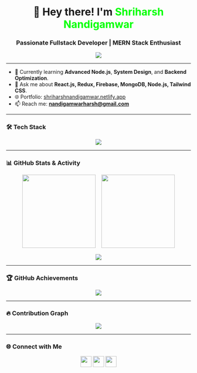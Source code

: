 <h1 align="center">💫 Hey there! I'm <span style="color:#00ff00">Shriharsh Nandigamwar</span> </h1>
<h3 align="center">Passionate Fullstack Developer | MERN Stack Enthusiast </h3>

<p align="center">
  <img src="https://readme-typing-svg.herokuapp.com?font=Fira+Code&duration=2500&pause=1000&center=true&width=435&lines=Frontend+Developer+%F0%9F%9A%80;React+Lover+%F0%9F%92%9A;Open+Source+Contributor" />
</p>

---

- 🌱 Currently learning **Advanced Node.js**, **System Design**, and **Backend Optimization**.
- 💬 Ask me about **React.js, Redux, Firebase, MongoDB, Node.js, Tailwind CSS**.
- 🌐 Portfolio: [shriharshnandigamwar.netlify.app](https://shriharshnandigamwar.netlify.app/)
- 📫 Reach me: **nandigamwarharsh@gmail.com**

---

### 🛠️ Tech Stack

<p align="center">
  <img src="https://skillicons.dev/icons?i=html,css,js,react,redux,tailwind,bootstrap,nodejs,express,mongodb,firebase,c,cpp,python,git,github,vscode,netlify" />
</p>

---

### 📊 GitHub Stats & Activity

<p align="center">
  <img src="https://github-readme-stats.vercel.app/api?username=HarshNandigamwar&show_icons=true&theme=dark" height="200"/>
  &nbsp;&nbsp;
  <img src="https://github-readme-streak-stats.herokuapp.com?user=HarshNandigamwar&theme=dark&hide_border=false" height="200"/>
</p>

<p align="center">
  <img src="https://github-readme-stats.vercel.app/api/top-langs/?username=HarshNandigamwar&layout=compact&theme=dark" />
</p>

---

### 🏆 GitHub Achievements

<p align="center"> 
  <img src="https://github-profile-trophy.vercel.app/?username=HarshNandigamwar&theme=dark&no-bg=true&no-frame=true&margin-w=10&row=2&column=4" />
</p>

---

### 🔥 Contribution Graph

<p align="center">
  <img src="https://github-readme-activity-graph.vercel.app/graph?username=HarshNandigamwar&theme=tokyo-night&area=true&hide_border=true" />
</p>

---

### 🌐 Connect with Me

<p align="center">
  <a href="mailto:nandigamwarharsh@gmail.com"><img src="https://skillicons.dev/icons?i=gmail" height="30"/></a>
  <a href="https://www.linkedin.com/in/shriharsh-nandigamwar-b106702b1?utm_source=share&utm_campaign=share_via&utm_content=profile&utm_medium=android_app"><img src="https://skillicons.dev/icons?i=linkedin" height="30"/></a>
  <a href="https://www.instagram.com/harsh_nandigamwar?igsh=MW8yY3VzYTY0d245YQ=="><img src="https://skillicons.dev/icons?i=instagram" height="30"/></a>
</p>

